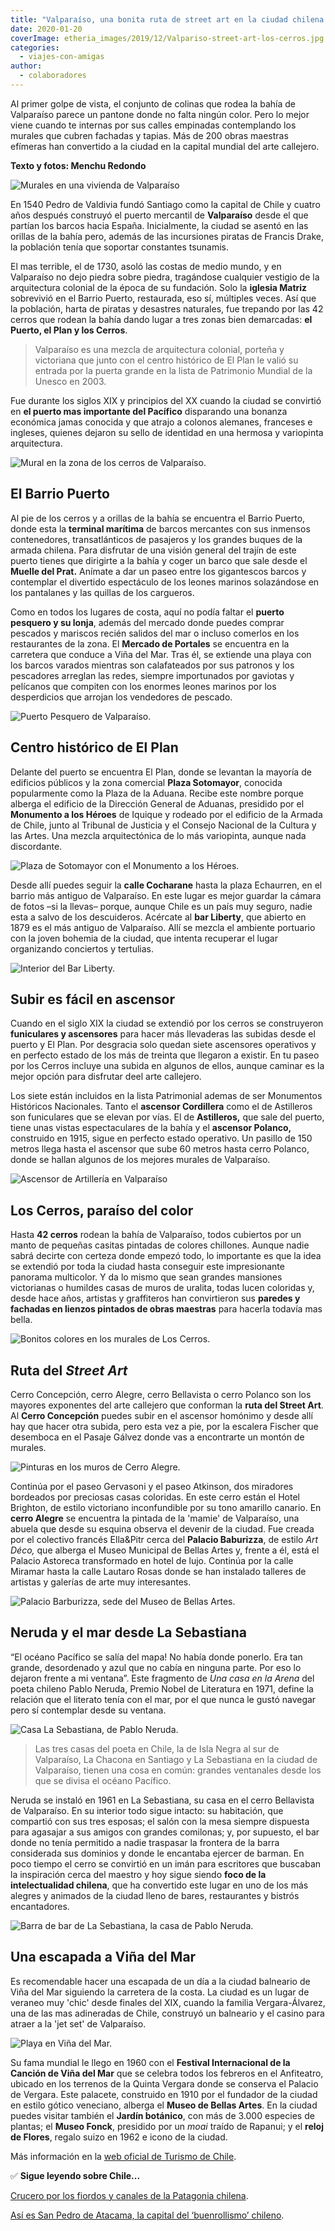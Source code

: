 ```yaml
---
title: "Valparaíso, una bonita ruta de street art en la ciudad chilena del arcoíris"
date: 2020-01-20
coverImage: etheria_images/2019/12/Valpariso-street-art-los-cerros.jpg
categories: 
  - viajes-con-amigas
author: 
  - colaboradores
---
```


Al primer golpe de vista, el conjunto de colinas que rodea la bahía de Valparaíso parece 
un pantone donde no falta ningún color. Pero lo mejor viene cuando te internas por sus 
calles empinadas contemplando los murales que cubren fachadas y tapias. Más de 200 obras 
maestras efímeras han convertido a la ciudad en la capital mundial del arte callejero. 

**Texto y fotos: Menchu Redondo** 

![Murales en una vivienda de Valparaíso](etheria_images/2019/12/Valparaiso-street-art-nina-900x601.jpg "Murales en Valparaíso. © Menchu Redondo")

En 1540 Pedro de Valdivia fundó Santiago como la capital de Chile y cuatro años después 
construyó el puerto mercantil de **Valparaíso** desde el que partían los barcos hacia 
España. Inicialmente, la ciudad se asentó en las orillas de la bahía pero, además de las 
incursiones piratas de Francis Drake, la población tenía que soportar constantes 
tsunamis. 

El mas terrible, el de 1730, asoló las costas de medio mundo, y en Valparaíso no dejo 
piedra sobre piedra, tragándose cualquier vestigio de la arquitectura colonial de la 
época de su fundación. Solo la **iglesia Matriz** sobrevivió en el Barrio Puerto, 
restaurada, eso sí, múltiples veces. Así que la población, harta de piratas y desastres 
naturales, fue trepando por las 42 cerros que rodean la bahía dando lugar a tres zonas 
bien demarcadas: **el Puerto, el Plan y los Cerros**. 

> Valparaíso es una mezcla de arquitectura colonial, porteña y victoriana que junto con el 
> centro histórico de El Plan le valió su entrada por la puerta grande en la lista de 
> Patrimonio Mundial de la Unesco en 2003. 

Fue durante los siglos XIX y principios del XX cuando la ciudad se convirtió en **el 
puerto mas importante del Pacífico** disparando una bonanza económica jamas conocida y 
que atrajo a colonos alemanes, franceses e ingleses, quienes dejaron su sello de 
identidad en una hermosa y variopinta arquitectura. 

![Mural en la zona de los cerros de Valparaíso.](etheria_images/2019/12/Valpariso-street-art-los-cerros-900x599.jpg "El Street Art es característico de la zona de Los Cerros. © Menchu Redondo")

## El Barrio Puerto

Al pie de los cerros y a orillas de la bahía se encuentra el Barrio Puerto, donde esta 
la **terminal marítima** de barcos mercantes con sus inmensos contenedores, 
transatlánticos de pasajeros y los grandes buques de la armada chilena. Para disfrutar 
de una visión general del trajín de este puerto tienes que dirigirte a la bahía y coger 
un barco que sale desde el **Muelle del Prat.** Anímate a dar un paseo entre los 
gigantescos barcos y contemplar el divertido espectáculo de los leones marinos 
solazándose en los pantalanes y las quillas de los cargueros. 

Como en todos los lugares de costa, aquí no podía faltar el **puerto pesquero y su 
lonja**, además del mercado donde puedes comprar pescados y mariscos recién salidos del 
mar o incluso comerlos en los restaurantes de la zona. El **Mercado de Portales** se 
encuentra en la carretera que conduce a Viña del Mar. Tras él, se extiende una playa con 
los barcos varados mientras son calafateados por sus patronos y los pescadores arreglan 
las redes, siempre importunados por gaviotas y pelícanos que compiten con los enormes 
leones marinos por los desperdicios que arrojan los vendedores de pescado. 

![Puerto Pesquero de Valparaíso.](etheria_images/2019/12/valparaiso-puerto-pesquero-900x608.jpg "Puerto Pesquero de Valparaíso. © Menchu Redondo")

## Centro histórico de El Plan

Delante del puerto se encuentra El Plan, donde se levantan la mayoría de edificios 
públicos y la zona comercial **Plaza Sotomayor**, conocida popularmente como la Plaza de 
la Aduana. Recibe este nombre porque alberga el edificio de la Dirección General de 
Aduanas, presidido por el **Monumento a los Héroes** de Iquique y rodeado por el 
edificio de la Armada de Chile, junto al Tribunal de Justicia y el Consejo Nacional de 
la Cultura y las Artes. Una mezcla arquitectónica de lo más variopinta, aunque nada 
discordante. 

![Plaza de Sotomayor con el Monumento a los Héroes.](etheria_images/2019/12/valparaiso-plaza-sotomayor-munumento-heroes-4-900x598.jpg "Plaza de Sotomayor con el Monumento a los Héroes. © Menchu Redondo")

Desde allí puedes seguir la **calle Cocharane** hasta la plaza Echaurren, en el barrio 
más antiguo de Valparaíso. En este lugar es mejor guardar la cámara de fotos –si la 
llevas– porque, aunque Chile es un país muy seguro, nadie esta a salvo de los 
descuideros. Acércate al **bar Liberty**, que abierto en 1879 es el más antiguo de 
Valparaíso. Allí se mezcla el ambiente portuario con la joven bohemia de la ciudad, que 
intenta recuperar el lugar organizando conciertos y tertulias. 

![Interior del Bar Liberty.](etheria_images/2019/12/valparaiso-bar-liberty-900x599.jpg "Bar Liberty. © Menchu Redondo")

## Subir es fácil en ascensor

Cuando en el siglo XIX la ciudad se extendió por los cerros se construyeron 
**funiculares y ascensores** para hacer más llevaderas las subidas desde el puerto y El 
Plan. Por desgracia solo quedan siete ascensores operativos y en perfecto estado de los 
más de treinta que llegaron a existir. En tu paseo por los Cerros incluye una subida en 
algunos de ellos, aunque caminar es la mejor opción para disfrutar deel arte callejero. 

Los siete están incluidos en la lista Patrimonial ademas de ser Monumentos Históricos 
Nacionales. Tanto el **ascensor Cordillera** como el de Astilleros son funiculares que 
se elevan por vías. El de **Astilleros,** que sale del puerto, tiene unas vistas 
espectaculares de la bahía y el **ascensor Polanco,** construido en 1915, sigue en 
perfecto estado operativo. Un pasillo de 150 metros llega hasta el ascensor que sube 60 
metros hasta cerro Polanco, donde se hallan algunos de los mejores murales de 
Valparaíso. 

![Ascensor de Artillería en Valparaíso](etheria_images/2019/12/valparaiso-ascensor-artilleria-900x587.jpg "Ascensor de Artillería. © Menchu Redondo")

## Los Cerros, paraíso del color

Hasta **42 cerros** rodean la bahía de Valparaíso, todos cubiertos por un manto de 
pequeñas casitas pintadas de colores chillones. Aunque nadie sabrá decirte con certeza 
donde empezó todo, lo importante es que la idea se extendió por toda la ciudad hasta 
conseguir este impresionante panorama multicolor. Y da lo mismo que sean grandes 
mansiones victorianas o humildes casas de muros de uralita, todas lucen coloridas y, 
desde hace años, artistas y graffiteros han convirtieron sus **paredes y fachadas en 
lienzos pintados de obras maestras** para hacerla todavía mas bella. 

![Bonitos colores en los murales de Los Cerros.](etheria_images/2019/12/Valparaiso-street-art-900x700.jpg "Bonitos colores en los murales de Los Cerros. © Menchu Redondo")

## Ruta del _Street Art_

Cerro Concepción, cerro Alegre, cerro Bellavista o cerro Polanco son los mayores 
exponentes del arte callejero que conforman la **ruta del Street Art**. Al **Cerro 
Concepción** puedes subir en el ascensor homónimo y desde allí hay que hacer otra 
subida, pero esta vez a pie, por la escalera Fischer que desemboca en el Pasaje Gálvez 
donde vas a encontrarte un montón de murales. 

![Pinturas en los muros de Cerro Alegre.](etheria_images/2019/12/valparaiso-cerro-alegre-900x591.jpg "Cerro Alegre. © Menchu Redondo")

Continúa por el paseo Gervasoni y el paseo Atkinson, dos miradores bordeados por 
preciosas casas coloridas. En este cerro están el Hotel Brighton, de estilo victoriano 
inconfundible por su tono amarillo canario. En **cerro Alegre** se encuentra la pintada 
de la 'mamie' de Valparaíso, una abuela que desde su esquina observa el devenir de la 
ciudad. Fue creada por el colectivo francés Ella&Pitr cerca del **Palacio Baburizza**, 
de estilo _Art Déco,_ que alberga el Museo Municipal de Bellas Artes y, frente a él, 
está el Palacio Astoreca transformado en hotel de lujo. Continúa por la calle Miramar 
hasta la calle Lautaro Rosas donde se han instalado talleres de artistas y galerías de 
arte muy interesantes. 

![Palacio Barburizza, sede del Museo de Bellas Artes.](etheria_images/2019/12/Valparaiso-cerro-alegre-palacio-barburizza-bellas-artes-900x601.jpg "Palacio Barburizza, sede del Museo de Bellas Artes. © Menchu Redondo")

## Neruda y el mar desde La Sebastiana

“El océano Pacífico se salía del mapa! No había donde ponerlo. Era tan grande, 
desordenado y azul que no cabía en ninguna parte. Por eso lo dejaron frente a mi 
ventana”. Este fragmento de _Una casa en la Arena_ del poeta chileno Pablo Neruda, 
Premio Nobel de Literatura en 1971, define la relación que el literato tenía con el mar, 
por el que nunca le gustó navegar pero sí contemplar desde su ventana. 

![Casa La Sebastiana, de Pablo Neruda.](etheria_images/2019/12/Valparaiso-la-sebastiana-681x1024.jpg "Casa La Sebastiana, de Pablo Neruda. © Menchu Redondo")

> Las tres casas del poeta en Chile, la de Isla Negra al sur de Valparaíso, La Chacona en 
> Santiago y La Sebastiana en la ciudad de Valparaíso, tienen una cosa en común: grandes 
> ventanales desde los que se divisa el océano Pacífico. 

Neruda se instaló en 1961 en La Sebastiana, su casa en el cerro Bellavista de 
Valparaíso. En su interior todo sigue intacto: su habitación, que compartió con sus tres 
esposas; el salón con la mesa siempre dispuesta para agasajar a sus amigos con grandes 
comilonas; y, por supuesto, el bar donde no tenía permitido a nadie traspasar la 
frontera de la barra considerada sus dominios y donde le encantaba ejercer de barman. En 
poco tiempo el cerro se convirtió en un imán para escritores que buscaban la inspiración 
cerca del maestro y hoy sigue siendo **foco de la intelectualidad chilena**, que ha 
convertido este lugar en uno de los más alegres y animados de la ciudad lleno de bares, 
restaurantes y bistrós encantadores. 

![Barra de bar de La Sebastiana, la casa de Pablo Neruda.](etheria_images/2019/12/valparaiso-la-sebastiana-bar-900x600.jpg "Barra de bar de La Sebastiana, la casa de Pablo Neruda. © Menchu Redondo")

## Una escapada a Viña del Mar

Es recomendable hacer una escapada de un día a la ciudad balneario de Viña del Mar 
siguiendo la carretera de la costa. La ciudad es un lugar de veraneo muy 'chic' desde 
finales del XIX, cuando la familia Vergara-Álvarez, una de las mas adineradas de Chile, 
construyó un balneario y el casino para atraer a la 'jet set' de Valparaíso. 

![Playa en Viña del Mar.](etheria_images/2019/12/valparaiso-vina-del-mar-900x506.jpg "Playa en Viña del Mar. © Luis Villasmil")

Su fama mundial le llego en 1960 con el **Festival Internacional de la Canción de Viña 
del Mar** que se celebra todos los febreros en el Anfiteatro, ubicado en los terrenos de 
la Quinta Vergara donde se conserva el Palacio de Vergara. Este palacete, construido en 
1910 por el fundador de la ciudad en estilo gótico veneciano, alberga el **Museo de 
Bellas Artes**. En la ciudad puedes visitar también el **Jardín botánico**, con más de 
3.000 especies de plantas; el **Museo Fonck**, presidido por un _moai_ traído de 
Rapanui; y el **reloj de Flores**, regalo suizo en 1962 e icono de la ciudad. 

Más información en la [web oficial de Turismo de Chile](https://www.chile.travel/). 

✅ **Sigue leyendo sobre Chile...** 

[Crucero por los fiordos y canales de la Patagonia 
chilena](https://etheriamagazine.com/2019/03/22/viajar-sola-crucero-fiordos-canales-patagonia-chile/). 

[Así es San Pedro de Atacama, la capital del ‘buenrollismo’ 
chileno](https://etheriamagazine.com/2019/01/04/que-ver-en-desierto-atacama-san-pedro-atacama-chile/).
